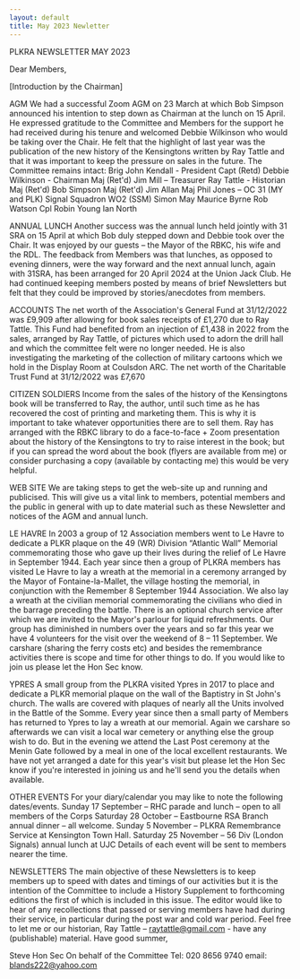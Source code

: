 ```yaml
---
layout: default
title: May 2023 Newletter
---
```


<p>PLKRA NEWSLETTER MAY 2023</p>

<p>Dear Members,

[Introduction by the Chairman]



AGM
We had a successful Zoom AGM on 23 March at which Bob Simpson announced his intention to step down as Chairman at the lunch on 15 April. He expressed gratitude to the Committee and Members for the support he had received during his tenure and welcomed Debbie Wilkinson who would be taking over the Chair.  He felt that the highlight of last year was the publication of the new history of the Kensingtons written by Ray Tattle and that it was important to keep the pressure on sales in the future. The Committee remains intact: 
Brig John Kendall - President
Capt (Retd) Debbie Wilkinson - Chairman
Maj (Ret'd) Jim Mill – Treasurer
Ray Tattle - Historian
Maj (Ret'd) Bob Simpson
Maj (Ret'd) Jim Allan
Maj Phil Jones – OC 31 (MY and PLK) Signal Squadron
WO2 (SSM) Simon May
Maurice Byrne
Rob Watson
Cpl Robin Young
Ian North

ANNUAL LUNCH
Another success was the annual lunch held jointly with 31 SRA on 15 April at which Bob duly stepped down and Debbie took over the Chair. It was enjoyed by our guests – the Mayor of the RBKC, his wife and the RDL. The feedback from Members was that lunches, as opposed to evening dinners, were the way forward and the next annual lunch, again with 31SRA,  has been arranged for 20 April 2024 at the Union Jack Club. He had continued keeping members posted by means of brief Newsletters but felt that they could be improved by stories/anecdotes from members.

ACCOUNTS
The net worth of the Association's General Fund at 31/12/2022 was £9,909 after allowing for book sales receipts of £1,270 due to Ray Tattle. This Fund had benefited from an injection of £1,438 in 2022 from the sales, arranged by Ray Tattle, of pictures which used to adorn the drill hall and which the committee felt were no longer needed. He is also investigating the marketing of the collection of military cartoons which we hold in the Display Room at Coulsdon ARC.
The net worth of the Charitable Trust Fund at 31/12/2022 was £7,670


 CITIZEN SOLDIERS
Income from the sales of  the history of the Kensingtons book will be transferred to Ray, the author, until such time as he has recovered the cost of printing and marketing them. This is why it is important to take whatever opportunities there are to sell them. Ray has arranged with the RBKC library to do a face-to-face + Zoom presentation about the history of the Kensingtons to try to raise interest in the book; but if you can spread the word about the book (flyers are available from me) or consider purchasing a copy (available by contacting me) this would be very helpful.

WEB SITE
We are taking steps to get the web-site up and running and publicised. This will give us a vital link to members, potential members and the public in general with up to date material such as these Newsletter and notices of the AGM and annual lunch. 

LE HAVRE
In 2003 a group of 12  Association members went to Le Havre to dedicate a PLKR plaque on the 49 (WR) Division “Atlantic Wall” Memorial commemorating those who gave up their lives during the relief of Le Havre in September 1944. Each year since then a group of PLKRA members has visited Le Havre to lay a wreath at the memorial in a ceremony arranged by the Mayor of  Fontaine-la-Mallet, the village hosting the memorial, in conjunction with the Remember 8 September 1944 Association. We also lay a wreath at the civilian memorial commemorating the civilians who died in the barrage preceding the battle. There is an optional church service after which we are invited to the Mayor's parlour for liquid refreshments.
Our group has diminished in numbers over the years and so far this year we have 4 volunteers for the visit over the weekend of 8 – 11 September. We carshare (sharing the ferry costs etc) and besides the remembrance activities there is scope and time for other things to do. If you would like to join us please let the Hon Sec know.

 YPRES 
A small group from the PLKRA visited Ypres in 2017 to place and dedicate a PLKR memorial plaque on the wall of the Baptistry in St John's church. The walls are covered with plaques of nearly all the Units involved in the Battle of the Somme. Every year since then a small party of Members has returned to Ypres to lay a wreath at our memorial. Again we carshare so afterwards we can visit a local war cemetery or anything else the group wish to  do. But in the evening we attend the Last Post ceremony at the Menin Gate followed by a meal in one of the local excellent restaurants. We have not yet arranged a date for this year's visit but please let the Hon Sec know if you're interested in joining us and he'll send you the details when available.

OTHER EVENTS
For your diary/calendar you may like to note the following dates/events.
Sunday 17 September – RHC parade and lunch – open to all members of the Corps
Saturday 28 October – Eastbourne RSA Branch annual dinner – all welcome.
Sunday 5 November – PLKRA Remembrance Service at Kensington Town Hall.
Saturday 25 November – 56 Div (London Signals) annual lunch at UJC
Details of each event will be sent to members nearer the time.

NEWSLETTERS
 The main objective of these Newsletters is to keep members up to speed with dates and timings of our activities but it is the intention of the Committee to include a History Supplement to forthcoming editions the first of which is included in this issue. The editor would like to hear of any recollections that passed or serving members have had during their service, in particular during the post war and cold war period. Feel free to let me or our historian, Ray Tattle – raytattle@gmail.com -  have any (publishable) material. 
Have  good summer,


Steve
Hon Sec 
On behalf of the Committee
Tel: 020 8656 9740 
email: blands222@yahoo.com </p>







